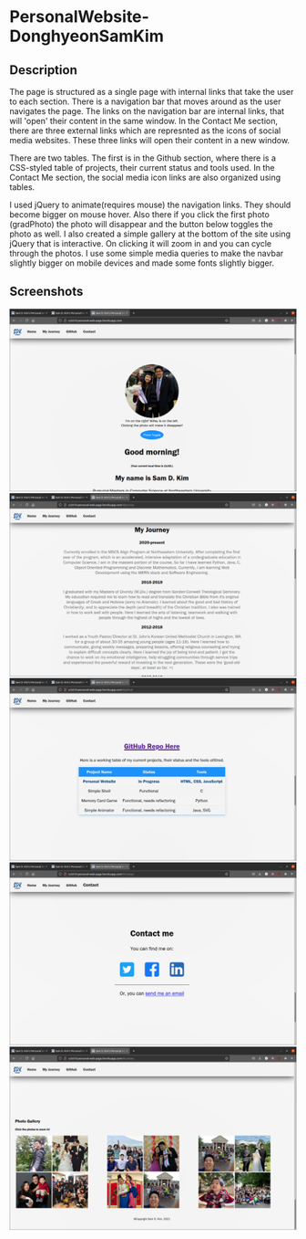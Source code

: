 # PersonalWebsite-DonghyeonSamKim


## Description

The page is structured as a single page with internal links that take the user to each section.
There is a navigation bar that moves around as the user navigates the page. The links on the navigation bar are internal links, that will 'open' their content in the same window. In the Contact Me section, there are three external links which are represnted as the icons of social media websites. These three links will open their content in a new window. 

There are two tables. The first is in the Github section, where there is a CSS-styled table of projects, their current status and tools used. In the Contact Me section, the social media icon links are also organized using tables. 

I used jQuery to animate(requires mouse) the navigation links. They should become bigger on mouse hover. Also there if you click the first photo (gradPhoto) the photo will disappear and the button below toggles the photo as well. I also created a simple gallery at the bottom of the site using jQuery that is interactive. On clicking it will zoom in and you can cycle through the photos. I use some simple media queries to make the navbar slightly bigger on mobile devices and made some fonts slightly bigger. 

## Screenshots

![home](/submissionScreenshots/Home.png)
![MyJourney](/submissionScreenshots/MyJourney.png)
![Github](/submissionScreenshots/Github.png)
![Contact](/submissionScreenshots/Contact.png)
![PhotoGallery](/submissionScreenshots/PhotoGallery.png)